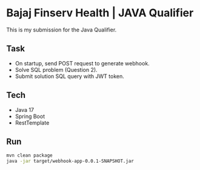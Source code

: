 # Bajaj Finserv Health | JAVA Qualifier

This is my submission for the Java Qualifier.

## Task
- On startup, send POST request to generate webhook.
- Solve SQL problem (Question 2).
- Submit solution SQL query with JWT token.

## Tech
- Java 17
- Spring Boot
- RestTemplate

## Run
```bash
mvn clean package
java -jar target/webhook-app-0.0.1-SNAPSHOT.jar
